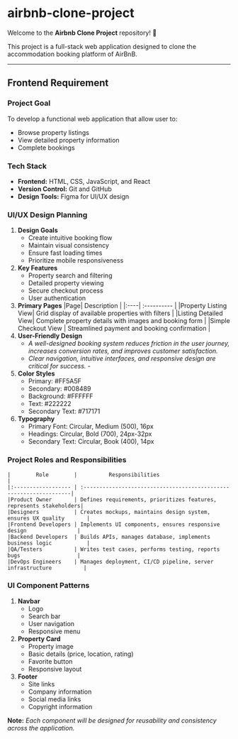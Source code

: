 # airbnb-clone-project
Welcome to the **Airbnb Clone Project** repository! 🚀

This project is a full-stack web application designed to clone the accommodation booking platform of AirBnB. 
***
## Frontend Requirement
### Project Goal
To develop a functional web application that allow user to:
 - Browse property listings
 - View detailed property information
 - Complete bookings
### Tech Stack
 - **Frontend:** HTML, CSS, JavaScript, and React
 - **Version Control:** Git and GitHub
 - **Design Tools:** Figma for UI/UX design
### UI/UX Design Planning
 1. **Design Goals**
     - Create intuitive booking flow
     - Maintain visual consistency
     - Ensure fast loading times
     - Prioritize mobile responsiveness
 2. **Key Features**
     - Property search and filtering
     - Detailed property viewing
     - Secure checkout process
     - User authentication
 3. **Primary Pages**
    |Page| Description |
    |:----| :---------- |
    |Property Listing View| Grid display of available properties with filters      |
    |Listing Detailed View| Complete property details with images and booking form |
    |Simple Checkout View | Streamlined payment and booking confirmation           |
  4. **User-Friendly Design**                                                                                                                                               
      - *A well-designed booking system reduces friction in the user journey, increases conversion rates, and improves customer satisfaction.*
      - *Clear navigation, intuitive interfaces, and responsive design are critical for success.*                 -      
  5. **Color Styles**
     - Primary: #FF5A5F
     - Secondary: #008489
     - Background: #FFFFFF
     - Text: #222222
     - Secondary Text: #717171
   6. **Typography**
      - Primary Font: Circular, Medium (500), 16px
      - Headings: Circular, Bold (700), 24px-32px
      - Secondary Text: Circular, Book (400), 14px
### Project Roles and Responsibilities
    |        Role        |          Responsibilities                                          |
    |:------------------ | :------------------------------------------------------------------|
    |Product Owner       | Defines requirements, prioritizes features, represents stakeholders|
    |Designers           | Creates mockups, maintains design system, ensures UX quality       |
    |Frontend Developers | Implements UI components, ensures responsive design                |
    |Backend Developers  | Builds APIs, manages database, implements business logic           |
    |QA/Testers          | Writes test cases, performs testing, reports bugs                  |
    |DevOps Engineers    | Manages deployment, CI/CD pipeline, server infrastructure          |

  ### UI Component Patterns 
  1. **Navbar**
     - Logo
     - Search bar
     - User navigation
     - Responsive menu
 2. **Property Card**
     - Property image
     - Basic details (price, location, rating)
     - Favorite button
     - Responsive layout
 3. **Footer**
     - Site links
     - Company information
     - Social media links
     - Copyright information
   
   **Note:** *Each component will be designed for reusability and consistency across the application.*
